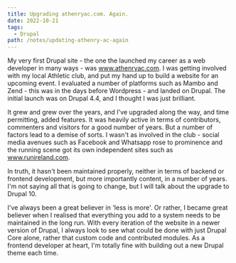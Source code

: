 ```yaml
---
title: Upgrading athenryac.com. Again.
date: 2022-10-21
tags:
  - Drupal
path: /notes/updating-athenry-ac-again
---
```

M﻿y very first Drupal site - the one the launched my career as a web developer in many ways - was www.athenryac.com. I was getting involved with my local Athletic club, and put my hand up to build a website for an upcoming event. I evaluated a number of platforms such as Mambo and Zend - this was in the days before Wordpress - and landed on Drupal. The initial launch was on Drupal 4.4, and I thought I was just brilliant.

I﻿t grew and grew over the years, and I've upgraded along the way, and time permitting, added features. It was heavily active in terms of contributors, commenters and visitors for a good number of years. But a number of factors lead to a demise of sorts. I wasn't as involved in the club - social media avenues such as Facebook and Whatsapp rose to prominence and the running scene got its own independent sites such as www.runireland.com.

I﻿n truth, it hasn't been maintained properly, neither in terms of backend or frontend development, but more importantly content, in a number of years. I'm not saying all that is going to change, but I will talk about the upgrade to Drupal 10.

I﻿'ve always been a great believer in 'less is more'. Or rather, I became great believer when I realised that everything you add to a system needs to be maintained in the long run. With every iteration of the website in a newer version of Drupal, I always look to see what could be done with just Drupal Core alone, rather that custom code and contributed modules. As a frontend developer at heart, I'm totally fine with building out a new Drupal theme each time.
